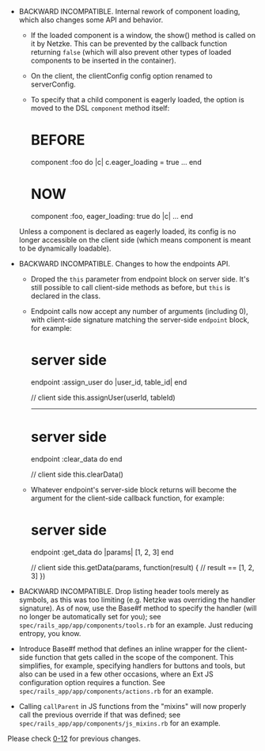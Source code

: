 *   BACKWARD INCOMPATIBLE. Internal rework of component loading, which also changes some API and behavior.
    *   If the loaded component is a window, the show() method is called on it by Netzke. This can be prevented by the callback function returning `false` (which will also prevent other types of loaded components to be inserted in the container).
    *   On the client, the clientConfig config option renamed to serverConfig.
    *   To specify that a child component is eagerly loaded, the option is moved to the DSL `component` method itself:

          # BEFORE
          component :foo do |c|
            c.eager_loading = true
            ...
          end

          # NOW
          component :foo, eager_loading: true do |c|
            ...
          end

       Unless a component is declared as eagerly loaded, its config is no longer accessible on the client side (which means component is meant to be dynamically loadable).

*   BACKWARD INCOMPATIBLE. Changes to how the endpoints API.
    *   Droped the `this` parameter from endpoint block on server side. It's still possible to call client-side methods as before, but `this` is declared in the class.

    *   Endpoint calls now accept any number of arguments (including 0), with client-side signature matching the server-side `endpoint` block, for example:

          # server side
          endpoint :assign_user do |user_id, table_id|
          end

          // client side
          this.assignUser(userId, tableId)

          ---

          # server side
          endpoint :clear_data do
          end

          // client side
          this.clearData()

    *   Whatever endpoint's server-side block returns will become the argument for the client-side callback function, for example:

          # server side
          endpoint :get_data do |params|
            [1, 2, 3]
          end

          // client side
          this.getData(params, function(result) {
            // result == [1, 2, 3]
          })

*   BACKWARD INCOMPATIBLE. Drop listing header tools merely as symbols, as this was too limiting (e.g. Netzke was overriding the handler signature). As of now, use the Base#f method to specify the handler (will no longer be automatically set for you); see `spec/rails_app/app/components/tools.rb` for an example. Just reducing entropy, you know.

*   Introduce Base#f method that defines an inline wrapper for the client-side function that gets called in the scope of the component. This simplifies, for example, specifying handlers for buttons and tools, but also can be used in a few other occasions, where an Ext JS configuration option requires a function. See `spec/rails_app/app/components/actions.rb` for an example.

*   Calling `callParent` in JS functions from the "mixins" will now properly call the previous override if that was defined; see `spec/rails_app/app/components/js_mixins.rb` for an example.

Please check [0-12](https://github.com/netzke/netzke-core/blob/0-12/CHANGELOG.md) for previous changes.
